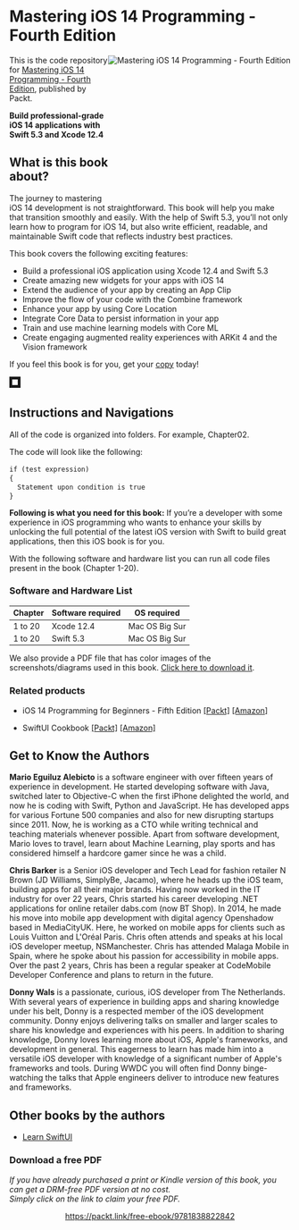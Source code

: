 # Mastering iOS 14 Programming - Fourth Edition

<a href="https://www.packtpub.com/in/mobile/mastering-ios-14-programming-fourth-edition"><img src="https://www.packtpub.com/media/catalog/product/cache/4cdce5a811acc0d2926d7f857dceb83b/9/7/9781838822842-original_89.jpeg" alt="Mastering iOS 14 Programming - Fourth Edition" height="256px" align="right"></a>

This is the code repository for [Mastering iOS 14 Programming - Fourth Edition](https://www.packtpub.com/in/mobile/mastering-ios-14-programming-fourth-edition), published by Packt.

**Build professional-grade iOS 14 applications with Swift 5.3 and Xcode 12.4**

## What is this book about?
The journey to mastering iOS 14 development is not straightforward. This book will help you make that transition smoothly and easily. With the help of Swift 5.3, you’ll not only learn how to program for iOS 14, but also write efficient, readable, and maintainable Swift code that reflects industry best practices.

This book covers the following exciting features: 
* Build a professional iOS application using Xcode 12.4 and Swift 5.3
* Create amazing new widgets for your apps with iOS 14
* Extend the audience of your app by creating an App Clip
* Improve the flow of your code with the Combine framework
* Enhance your app by using Core Location
* Integrate Core Data to persist information in your app
* Train and use machine learning models with Core ML
* Create engaging augmented reality experiences with ARKit 4 and the Vision framework

If you feel this book is for you, get your [copy](https://www.amazon.com/dp/1838822844) today!

<a href="https://www.packtpub.com/?utm_source=github&utm_medium=banner&utm_campaign=GitHubBanner"><img src="https://raw.githubusercontent.com/PacktPublishing/GitHub/master/GitHub.png" alt="https://www.packtpub.com/" border="5" /></a>

## Instructions and Navigations
All of the code is organized into folders. For example, Chapter02.

The code will look like the following:
```
if (test expression)
{
  Statement upon condition is true
}
```

**Following is what you need for this book:**
If you’re a developer with some experience in iOS programming who wants to enhance your skills by unlocking the full potential of the latest iOS version with Swift to build great applications, then this iOS book is for you.

With the following software and hardware list you can run all code files present in the book (Chapter 1-20).

### Software and Hardware List

| Chapter  | Software required                   | OS required                        |
| -------- | ------------------------------------| -----------------------------------|
| 1 to 20       | Xcode 12.4                     | Mac OS Big Sur |
| 1 to 20      | Swift 5.3            | Mac OS Big Sur |


We also provide a PDF file that has color images of the screenshots/diagrams used in this book. [Click here to download it](https://static.packt-cdn.com/downloads/9781838822842_ColorImages.pdf).

### Related products <Other books you may enjoy>
* iOS 14 Programming for Beginners - Fifth Edition [[Packt]](https://www.packtpub.com/product/ios-14-programming-for-beginners-fifth-edition/9781800209749) [[Amazon]](https://www.amazon.com/dp/1800209746)

* SwiftUI Cookbook [[Packt]](https://www.packtpub.com/product/swiftui-cookbook/9781838981860) [[Amazon]](https://www.amazon.com/dp/1838981861)

## Get to Know the Authors
**Mario Eguiluz Alebicto**
is a software engineer with over fifteen years of experience in development. He started developing software with Java, switched later to Objective-C when the first iPhone delighted the world, and now he is coding with Swift, Python and JavaScript. He has developed apps for various Fortune 500 companies and also for new disrupting startups since 2011. Now, he is working as a CTO while writing technical and teaching materials whenever possible. Apart from software development, Mario loves to travel, learn about Machine Learning, play sports and has considered himself a hardcore gamer since he was a child.

**Chris Barker**
is a Senior iOS developer and Tech Lead for fashion retailer N Brown (JD Williams, SimplyBe, Jacamo), where he heads up the iOS team, building apps for all their major brands. Having now worked in the IT industry for over 22 years, Chris started his career developing .NET applications for online retailer dabs.com (now BT Shop).
In 2014, he made his move into mobile app development with digital agency Openshadow based in MediaCityUK. Here, he worked on mobile apps for clients such as Louis Vuitton
and L'Oréal Paris. Chris often attends and speaks at his local iOS developer meetup, NSManchester. Chris has attended Malaga Mobile in Spain, where he spoke about his passion for accessibility in mobile apps. Over the past 2 years, Chris has been a regular speaker at CodeMobile Developer Conference and plans to return in the future.

**Donny Wals** 
is a passionate, curious, iOS developer from The Netherlands. With several years of experience in building apps and sharing knowledge under his belt, Donny is a respected member of the iOS development community. Donny enjoys delivering talks on smaller and larger scales to share his knowledge and experiences with his peers. In addition to sharing knowledge, Donny loves learning more about iOS, Apple's frameworks, and development in general. This eagerness to learn has made him into a versatile iOS developer with knowledge of a significant number of Apple's frameworks and tools. During WWDC you will often find Donny binge-watching the talks that Apple engineers deliver to introduce new features and frameworks.

## Other books by the authors
* [Learn SwiftUI](https://www.packtpub.com/product/learn-swiftui/9781839215421)
### Download a free PDF

 <i>If you have already purchased a print or Kindle version of this book, you can get a DRM-free PDF version at no cost.<br>Simply click on the link to claim your free PDF.</i>
<p align="center"> <a href="https://packt.link/free-ebook/9781838822842">https://packt.link/free-ebook/9781838822842 </a> </p>